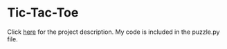 # Tic-Tac-Toe

Click [here](https://cs50.harvard.edu/ai/2023/projects/0/tictactoe/) for the project description. My code is included in the puzzle.py file.
